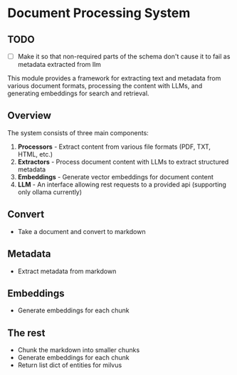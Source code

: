 # Document Processing System

## TODO

- [ ] Make it so that non-required parts of the schema don't cause it to fail as metadata extracted from llm

This module provides a framework for extracting text and metadata from various document formats, processing the content with LLMs, and generating embeddings for search and retrieval.

## Overview

The system consists of three main components:

1. **Processors** - Extract content from various file formats (PDF, TXT, HTML, etc.)
2. **Extractors** - Process document content with LLMs to extract structured metadata
3. **Embeddings** - Generate vector embeddings for document content
4. **LLM** - An interface allowing rest requests to a provided api (supporting only ollama currently)

## Convert

- Take a document and convert to markdown

## Metadata

- Extract metadata from markdown

## Embeddings

- Generate embeddings for each chunk

## The rest

- Chunk the markdown into smaller chunks
- Generate embeddings for each chunk
- Return list dict of entities for milvus
